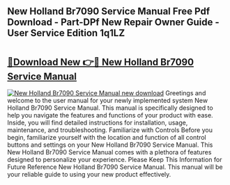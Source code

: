 ## New Holland Br7090 Service Manual Free Pdf Download - Part-DPf New Repair Owner Guide - User Service Edition 1q1LZ

# <h2><a href="http://bc90842.oget.top/?id=New+Holland+Br7090+Service+Manual">🔗Download New 👉🔴 New Holland Br7090 Service Manual</a></h2>

[![New Holland Br7090 Service Manual new download](https://i.imgur.com/5g1atiW.png)](http://bc90842.oget.top/?id=New+Holland+Br7090+Service+Manual)
Greetings and welcome to the user manual for your newly implemented system New Holland Br7090 Service Manual. This manual is specifically designed to help you navigate the features and functions of your product with ease. Inside, you will find detailed instructions for installation, usage, maintenance, and troubleshooting. Familiarize with Controls Before you begin, familiarize yourself with the location and function of all control buttons and settings on your New Holland Br7090 Service Manual. This New Holland Br7090 Service Manual comes with a plethora of features designed to personalize your experience. Please Keep This Information for Future Reference New Holland Br7090 Service Manual. This manual will be your reliable guide to using your new product effectively.
